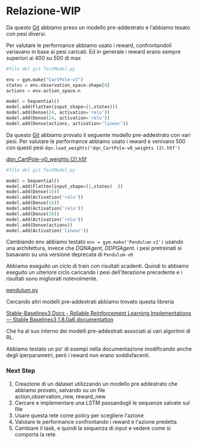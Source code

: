 # Relazione-WIP

Da questo [Git](https://github.com/tahmiid/DQNCartPoleAI) abbiamo preso un modello pre-addestrato e l’abbiamo tesato con pesi diversi. 

Per valutare le performance abbiamo usato i reward, confrontandoli variavano in base ai pesi caricati. Ed in generale i reward erano sempre superiori ai 400 su 500 di max

```python
#file del git TestModel.py

env = gym.make("CartPole-v1")
states = env.observation_space.shape[0]
actions = env.action_space.n

model = Sequential()
model.add(Flatten(input_shape=(1,states)))
model.add(Dense(24, activation='relu'))
model.add(Dense(24, activation='relu'))
model.add(Dense(actions, activation='linear'))
```

Da questo [Git](https://github.com/matthiasplappert/keras-rl-weights) abbiamo provato il seguente modello pre-addestrato con vari pesi. Per valutare le performance abbiamo usato i reward e venivano 500 con questi pesi `dqn.load_weights('dqn_CartPole-v0_weights (2).h5f')`

[dqn_CartPole-v0_weights (2).h5f](Relazione%204b914fbdb58d4d789cd0b129dd906494/dqn_CartPole-v0_weights_(2).h5f)

```python
#file del git TestModel.py

model = Sequential()
model.add(Flatten(input_shape=(1,states)  ))
model.add(Dense(16))
model.add(Activation('relu'))
model.add(Dense(16))
model.add(Activation('relu'))
model.add(Dense(16))
model.add(Activation('relu'))
model.add(Dense(actions))
model.add(Activation('linear'))
```

Cambiando env abbiamo testato `env = gym.make('Pendulum-v1')` usando una architettura, invece che *DQNAgent*, *DDPGAgent.* i pesi pretreinati si basavano su una versione deprecata di `Pendulum-v0` 

Abbiamo eseguito un ciclo di train con risultati scadenti. Quindi lo abbiamo eseguito un ulteriore ciclo caricando i pesi dell’iterazione precedente e i risultati sono migliorati notevolmente. 

[pendulum.py](/Progetto-Iaia-Masiero/TestPendulum.py/)

Cercando altri modelli pre-addestrati abbiamo trovato questa libreria 

[Stable-Baselines3 Docs - Reliable Reinforcement Learning Implementations — Stable Baselines3 1.8.0a6 documentation](https://stable-baselines3.readthedocs.io/en/master/index.html)

Che ha al suo interno dei modelli pre-addestrati associati ai vari algoritmi di RL.

Abbiamo testato un po’ di esempi nella documentazione modificando anche degli iperparametri, però i reward non erano soddisfacenti.

### Next Step

1. Creazione di un dataset utilizzando un modello pre addestrato che abbiamo provato, salvando su un file action,observation_new, reward_new  
2. Cercare e implementare una LSTM passandogli le sequenze salvate sul file
3. Usare questa rete come policy per scegliere l'azione
4. Valutare le performance confrontando i reward e l'azione predetta 
5. Cambiare il task, e quindi la sequenza di input e vedere come si comporta la rete.

